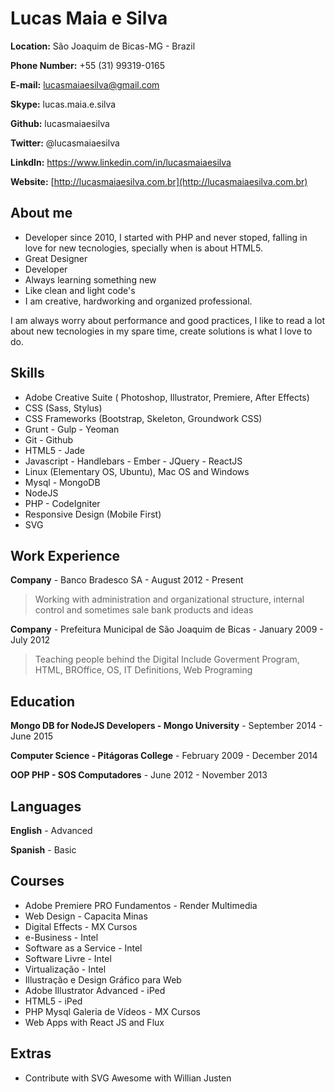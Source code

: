 # Lucas Maia e Silva

**Location:** São Joaquim de Bicas-MG - Brazil

**Phone Number:** +55 (31) 99319-0165

**E-mail:** lucasmaiaesilva@gmail.com

**Skype:** lucas.maia.e.silva

**Github:** lucasmaiaesilva

**Twitter:** @lucasmaiaesilva

**LinkdIn:** https://www.linkedin.com/in/lucasmaiaesilva

**Website:** [http://lucasmaiaesilva.com.br](http://lucasmaiaesilva.com.br)

## About me

* Developer since 2010, I started with PHP and never stoped, falling in love for new tecnologies, specially when is about HTML5.
* Great Designer
* Developer 
* Always learning something new
* Like clean and light code's 
* I am creative, hardworking and organized professional.

I am always worry about performance and good practices, I like to read a lot about new tecnologies in my spare time, create solutions is what I love to do.


## Skills

* Adobe Creative Suite ( Photoshop, Illustrator, Premiere, After Effects)
* CSS (Sass, Stylus)
* CSS Frameworks (Bootstrap, Skeleton, Groundwork CSS)
* Grunt - Gulp - Yeoman
* Git - Github
* HTML5 - Jade
* Javascript - Handlebars - Ember - JQuery - ReactJS
* Linux (Elementary OS, Ubuntu), Mac OS and Windows
* Mysql - MongoDB
* NodeJS
* PHP - CodeIgniter
* Responsive Design (Mobile First)
* SVG


## Work Experience

**Company** - Banco Bradesco SA - August 2012 - Present

> Working with administration and organizational structure, internal control and sometimes sale bank products and ideas


**Company** - Prefeitura Municipal de São Joaquim de Bicas - January 2009 - July 2012

> Teaching people behind the Digital Include Goverment Program, HTML, BROffice, OS, IT Definitions, Web Programing 

## Education

**Mongo DB for NodeJS Developers - Mongo University** - September 2014 - June 2015

**Computer Science - Pitágoras College** - February 2009 - December 2014

**OOP PHP - SOS Computadores** - June 2012 - November 2013

## Languages

**English** - Advanced

**Spanish** - Basic

## Courses

* Adobe Premiere PRO Fundamentos - Render Multimedia
* Web Design - Capacita Minas
* Digital Effects - MX Cursos
* e-Business - Intel
* Software as a Service - Intel
* Software Livre - Intel
* Virtualização - Intel
* Illustração e Design Gráfico para Web
* Adobe Illustrator Advanced - iPed
* HTML5 - iPed
* PHP Mysql Galeria de Vídeos - MX Cursos
* Web Apps with React JS and Flux

## Extras

* Contribute with SVG Awesome with Willian Justen